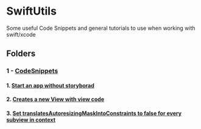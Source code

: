 # SwiftUtils
Some useful Code Snippets and general tutorials to use when working with swift/xcode 


## Folders
### 1 - [CodeSnippets](https://github.com/tbdbatista/SwiftUtils/tree/main/CodeSnippets)
#### 1. [Start an app without storyborad](https://github.com/tbdbatista/SwiftUtils/blob/main/CodeSnippets/NoStoryboardStartConfiguration.md)
#### 2. [Creates a new View with view code](https://github.com/tbdbatista/SwiftUtils/blob/main/CodeSnippets/CreateNewView.md)
#### 3. [Set translatesAutoresizingMaskIntoConstraints to false for every subview in context](https://github.com/tbdbatista/SwiftUtils/blob/main/CodeSnippets/TranslatesAutoresizingMaskIntoConstraints)
